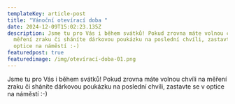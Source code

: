 ```yaml
---
templateKey: article-post
title: "Vánoční otevírací doba "
date: 2024-12-09T15:02:23.135Z
description: J﻿sme tu pro Vás i během svátků! Pokud zrovna máte volnou chvíli na
  měření zraku či sháníte dárkovou poukázku na poslední chvíli, zastavte se v
  optice na náměstí :-)
featuredpost: true
featuredimage: /img/otevírací-doba-01.png
---
```

J﻿sme tu pro Vás i během svátků! Pokud zrovna máte volnou chvíli na měření zraku či sháníte dárkovou poukázku na poslední chvíli, zastavte se v optice na náměstí :-)